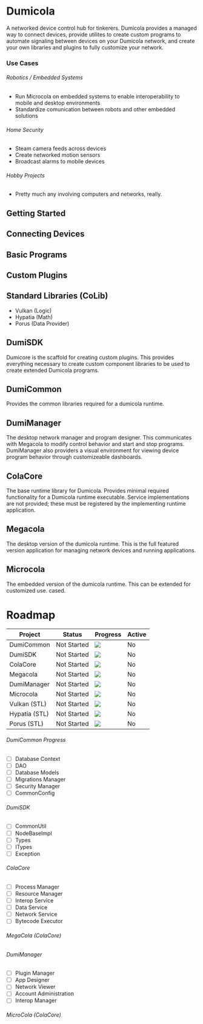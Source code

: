 # Dumicola
A networked device control hub for tinkerers. Dumicola provides a managed way to connect devices, provide utilites to create custom programs to automate signaling between devices on your Dumicola network, and create your own libraries and plugins to fully customize your network.

### Use Cases
###### Robotics / Embedded Systems
* Run Microcola on embedded systems to enable interoperability to mobile and desktop environments
* Standardize comunication between robots and other embedded solutions 
###### Home Security
* Steam camera feeds across devices
* Create networked motion sensors
* Broadcast alarms to mobile devices
###### Hobby Projects
* Pretty much any involving computers and networks, really.

## Getting Started

## Connecting Devices

## Basic Programs

## Custom Plugins

## Standard Libraries (CoLib)
* Vulkan (Logic)
* Hypatia (Math)
* Porus (Data Provider)

## DumiSDK
Dumicore is the scaffold for creating custom plugins. This provides everything necessary to create custom component libraries to be used to create extended Dumicola programs.

## DumiCommon
Provides the common libraries required for a dumicola runtime.

## DumiManager
The desktop network manager and program designer. This communicates with Megacola to modify control behavior and start and stop programs. DumiManager also providers a visual environment for viewing device program behavior through customizeable dashboards.

## ColaCore
The base runtime library for Dumicola. Provides minimal required functionality for a Dumicola runtime executable. Service implementations are not provided; these must be registered by the implementing runtime application.

## Megacola
The desktop version of the dumicola runtime. This is the full featured version application for managing network devices and running applications. 

## Microcola
The embedded version of the dumicola runtime. This can be extended for customized use. cased.

# Roadmap

Project | Status | Progress | Active
--------|--------|----------|-------
| DumiCommon | Not Started | ![](https://progress-bar.dev/0/) | No |
| DumiSDK | Not Started | ![](https://progress-bar.dev/0/) | No |
| ColaCore | Not Started | ![](https://progress-bar.dev/0/) | No |
| Megacola | Not Started | ![](https://progress-bar.dev/0/) | No |
| DumiManager | Not Started | ![](https://progress-bar.dev/0/) | No |
| Microcola | Not Started | ![](https://progress-bar.dev/0/) | No |
| Vulkan (STL) | Not Started | ![](https://progress-bar.dev/0/) | No |
| Hypatia (STL) | Not Started | ![](https://progress-bar.dev/0/) | No |
| Porus (STL) | Not Started | ![](https://progress-bar.dev/0/) | No |


###### DumiCommon Progress
- [ ] Database Context
- [ ] DAO
- [ ] Database Models
- [ ] Migrations Manager
- [ ] Security Manager
- [ ] CommonConfig

###### DumiSDK
 - [ ] CommonUtil
 - [ ] NodeBaseImpl
 - [ ] Types
 - [ ] ITypes
 - [ ] Exception

 ###### ColaCore
 - [ ] Process Manager
 - [ ] Resource Manager
 - [ ] Interop Service
 - [ ] Data Service
 - [ ] Network Service
 - [ ] Bytecode Executor

 ###### MegaCola (ColaCore)


 ###### DumiManager
 - [ ] Plugin Manager
 - [ ] App Designer
 - [ ] Network Viewer
 - [ ] Account Administration
 - [ ] Interop Manager

 ###### MicroCola (ColaCore)


 ###### 